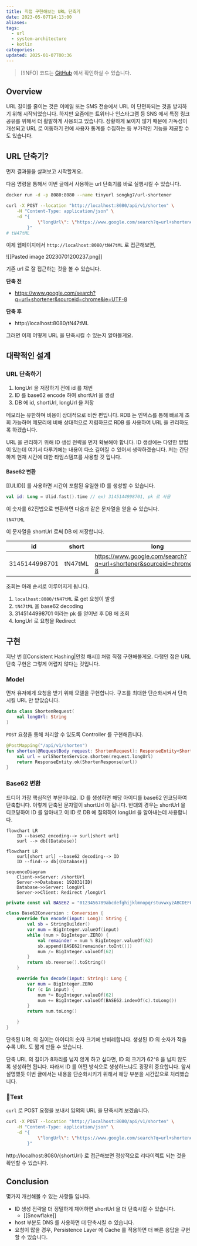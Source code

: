 ```yaml
---
title: 직접 구현해보는 URL 단축기
date: 2023-05-07T14:13:00
aliases: 
tags:
  - url
  - system-architecture
  - kotlin
categories: 
updated: 2025-01-07T00:36
---
```


> [!INFO]
> 코드는 [GitHub](https://github.com/songkg7/url-shortener-sample) 에서 확인하실 수 있습니다.

## Overview

URL 길이를 줄이는 것은 이메일 또는 SMS 전송에서 URL 이 단편화되는 것을 방지하기 위해 시작되었습니다. 하지만 요즘에는 트위터나 인스타그램 등 SNS 에서 특정 링크 공유를 위해서 더 활발하게 사용되고 있습니다. 장황하게 보이지 않기 때문에 가독성이 개선되고 URL 로 이동하기 전에 사용자 통계를 수집하는 등 부가적인 기능을 제공할 수도 있습니다.

## URL 단축기?

먼저 결과물을 살펴보고 시작할게요.

다음 명령을 통해서 이번 글에서 사용하는 url 단축기를 바로 실행시킬 수 있습니다.

```bash
docker run -d -p 8080:8080 --name tinyurl songkg7/url-shortener
```

```bash
curl -X POST --location "http://localhost:8080/api/v1/shorten" \
    -H "Content-Type: application/json" \
    -d "{
            \"longUrl\": \"https://www.google.com/search?q=url+shortener&sourceid=chrome&ie=UTF-8\"
        }"
# tN47tML
```

이제 웹페이지에서 `http://localhost:8080/tN47tML` 로 접근해보면,

![[Pasted image 20230701200237.png]]

기존 url 로 잘 접근하는 것을 볼 수 있습니다.

**단축 전**

- https://www.google.com/search?q=url+shortener&sourceid=chrome&ie=UTF-8

**단축 후**

- http://localhost:8080/tN47tML

그러면 이제 어떻게 URL 을 단축시킬 수 있는지 알아볼게요.

## 대략적인 설계

### URL 단축하기

1. longUrl 을 저장하기 전에 id 를 채번
2. ID 를 base62 encode 하여 shortUrl 을 생성
3. DB 에 id, shortUrl, longUrl 을 저장

메모리는 유한하며 비용이 상대적으로 비싼 편입니다. RDB 는 인덱스를 통해 빠르게 조회 가능하며 메모리에 비해 상대적으로 저렴하므로 RDB 를 사용하여 URL 을 관리하도록 하겠습니다.

URL 을 관리하기 위해 ID 생성 전략을 먼저 확보해야 합니다. ID 생성에는 다양한 방법이 있는데 여기서 다루기에는 내용이 다소 길어질 수 있어서 생략하겠습니다. 저는 간단하게 현재 시간에 대한 타임스탬프를 사용할 것 입니다.

#### Base62 변환

[[ULID]] 를 사용하면 시간이 포함된 유일한 ID 를 생성할 수 있습니다.

```kotlin
val id: Long = Ulid.fast().time // ex) 3145144998701, pk 로 사용
```

이 숫자를 62진법으로 변환하면 다음과 같은 문자열을 얻을 수 있습니다.

```
tN47tML
```

이 문자열을 shortUrl 로써 DB 에 저장합니다.

| id   | short   | long                                                                   |
| ---- | ------- | ---------------------------------------------------------------------- |
| 3145144998701 | tN47tML | https://www.google.com/search?q=url+shortener&sourceid=chrome&ie=UTF-8 |

조회는 아래 순서로 이루어지게 됩니다.

1. `localhost:8080/tN47tML` 로 get 요청이 발생
2. `tN47tML` 을 base62 decoding
3. 3145144998701 이라는 pk 를 얻어낸 후 DB 에 조회
4. longUrl 로 요청을 Redirect

## 구현

지난 번 [[Consistent Hashing|안정 해시]] 처럼 직접 구현해볼게요. 다행인 점은 URL 단축 구현은 그렇게 어렵지 않다는 것입니다.

### Model

먼저 유저에게 요청을 받기 위해 모델을 구현합니다. 구조를 최대한 단순화시켜서 단축시킬 URL 만 받았습니다.

```kotlin
data class ShortenRequest(
    val longUrl: String
)
```

`POST` 요청을 통해 처리할 수 있도록 Controller 를 구현해줍니다.

```kotlin
@PostMapping("/api/v1/shorten")
fun shorten(@RequestBody request: ShortenRequest): ResponseEntity<ShortenResponse> {
    val url = urlShortenService.shorten(request.longUrl)
    return ResponseEntity.ok(ShortenResponse(url))
}
```

### Base62 변환

드디어 가장 핵심적인 부분이네요. ID 를 생성하면 해당 아이디를 base62 인코딩하여 단축합니다. 이렇게 단축된 문자열이 shortUrl 이 됩니다. 반대의 경우는 shortUrl 을 디코딩하여 ID 를 알아내고 이 ID 로 DB 에 질의하여 longUrl 을 알아내는데 사용합니다.

```mermaid
flowchart LR
    ID --base62 encoding--> surl[short url]
    surl --> db[(Database)]
```

```mermaid
flowchart LR
    surl[short url] --base62 decoding--> ID
    ID --find--> db[(Database)]
```

```mermaid
sequenceDiagram
    Client->>Server: /shortUrl
    Server->>Database: 192831(ID)
    Database->>Server: longUrl
    Server->>Client: Redirect /longUrl
```

```kotlin
private const val BASE62 = "0123456789abcdefghijklmnopqrstuvwxyzABCDEFGHIJKLMNOPQRSTUVWXYZ"

class Base62Conversion : Conversion {
    override fun encode(input: Long): String {
        val sb = StringBuilder()
        var num = BigInteger.valueOf(input)
        while (num > BigInteger.ZERO) {
            val remainder = num % BigInteger.valueOf(62)
            sb.append(BASE62[remainder.toInt()])
            num /= BigInteger.valueOf(62)
        }
        return sb.reverse().toString()
    }

    override fun decode(input: String): Long {
        var num = BigInteger.ZERO
        for (c in input) {
            num *= BigInteger.valueOf(62)
            num += BigInteger.valueOf(BASE62.indexOf(c).toLong())
        }
        return num.toLong()

    }
}
```

단축된 URL 의 길이는 아이디의 숫자 크기에 반비례합니다. 생성된 ID 의 숫자가 작을수록 URL 도 짧게 만들 수 있습니다.

단축 URL 의 길이가 8자리를 넘지 않게 하고 싶다면, ID 의 크기가 62^8 을 넘지 않도록 생성하면 됩니다. 따라서 ID 를 어떤 방식으로 생성하느냐도 굉장히 중요합니다. 앞서 설명했듯 이번 글에서는 내용을 단순화시키기 위해서 해당 부분을 시간값으로 처리했습니다.

### Test

`curl` 로 POST 요청을 보내서 임의의 URL 을 단축시켜 보겠습니다.

```bash
curl -X POST --location "http://localhost:8080/api/v1/shorten" \
    -H "Content-Type: application/json" \
    -d "{
            \"longUrl\": \"https://www.google.com/search?q=url+shortener&sourceid=chrome&ie=UTF-8\"
        }"
```

http://localhost:8080/{shortUrl} 로 접근해보면 정상적으로 리다이렉트 되는 것을 확인할 수 있습니다.

## Conclusion

몇가지 개선해볼 수 있는 사항들 입니다.

- ID 생성 전략을 더 정밀하게 제어하면 shortUrl 을 더 단축시킬 수 있습니다.
    - [[Snowflake]]
- host 부분도 DNS 를 사용하면 더 단축시킬 수 있습니다.
- 요청이 많을 경우, Persistence Layer 에 Cache 를 적용하면 더 빠른 응답을 구현할 수 있습니다.
